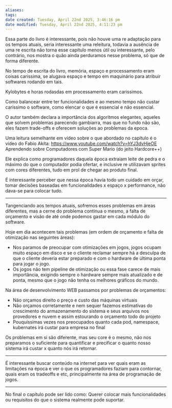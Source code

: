 ```yaml
---
aliases: 
tags: 
date created: Tuesday, April 22nd 2025, 3:46:16 pm
date modified: Tuesday, April 22nd 2025, 4:11:23 pm
---
```

Essa parte do livro é interessante, pois não houve uma re adaptação para os tempos atuais, seria interessante uma releitura, todavia a ausência de uma re escrita não torna esse capítulo menos útil ou interessante, pelo contrário, nos mostra o quão ainda perduramos nesse problema, só que de forma diferente.

No tempo de escrita do livro, memória, espaço e processamento eram coisas carissima, se alugava espaço e tempo em maquinário para atribuir softwares rodando em tais.

Kylobytes e horas rodasdas em processamento eram carissimos.

Como balancear entre ter funcionalidades e ao mesmo tempo não custar carissimo o software, como elencar o que é essencial e não essencial.

O autor também declara a importância dos algoritmos elegantes, aqueles que solvem problemas parecendo gambiarra, mas que no fundo não são, eles fazem trade-offs e oferecem soluções ao problemas da epoca.

Uma leitura semelhante em vídeo sobre o que abordado no capítulo é o video do Fabio Akita:
https://www.youtube.com/watch?v=hYJ3dvHjeOE
Aprendendo sobre Computadores com Super Mario (do jeito Hardcore++)

Ele explica como programadores daquela época extraiam leite de pedra e o máximo do que o computador podia ofertar, e inclusive re utilizavam sprites com cores diferentes, tudo em prol de chegar ao produto final.

É interessante perceber que nessa época havia todo um cuidado em orçar, tomar decisões baseadas em funcionalidades x espaço x performance, não dava-se para colocar tudo.

---

Tangenciando aos tempos atuais, sofremos esses problemas em áreas diferentes, mas a cerne do problema continua o mesmo, a falta de orçamento e visão de até onde podemos gastar em cada módulo do software.

Hoje em dia acontecem tais problemas (em ordem de orçamento e falta de otimização nas seguintes áreas):

- Nos paramos de preocupar com otimizações em jogos, jogos ocupam muito espaço em disco e se o cliente reclamar sempre há a desculpa de que o cliente deveria estar preparado e com o hardware de última ponta para jogar o jogo.
- Os jogos não tem pipeline de otimização ou essa fase carece de mais importância, exigindo sempre o hardware sempre mais atualizado e de ponta, mesmo que o jogo não tenha os melhores gráficos do mundo.

Na área de desenvolvimento WEB passamos por problemas de orçamentos:

- Não orçamos direito o preço e custo das máquinas virtuais
- Não orçamos corretamente e nem sequer fazemos estimativas do crescimento do armazenamento do sistema e seus arquivos nos provedores e nuvem e assim estourando o orçamento todo do projeto
- Pouquissimas vezes nos preocupados quanto cada pod, namespace, kubernates irá custar para empresa no final

Os problemas em si são diferente, mas seu core é o mesmo, não nos preparamos o suficiente para quantificar e precificar o quanto nosso sistema irá custar x quanto nós irá retornar.

---

É interessante buscar conteúdo na internet para ver quais eram as limitações na época e ver o que os programadores faziam para contornar, quais eram os tradeoffs e etc, principalmente na área de programação de jogos.

---

No final o capítulo pode ser lido como: Querer colocar mais funcionalidades ou requisitos do que o sistema realmente pode suportar.